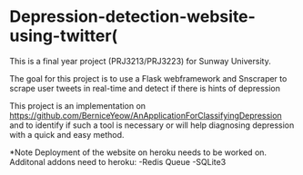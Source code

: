# Depression-detection-website-using-twitter(
This is a final year project (PRJ3213/PRJ3223) for Sunway University.

The goal for this project is to use a Flask webframework and Snscraper to scrape user tweets in real-time and detect if there is hints of depression

This project is an implementation on https://github.com/BerniceYeow/AnApplicationForClassifyingDepression and to identify if such a tool is necessary or will help diagnosing depression with a quick and easy method. 

*Note
Deployment of the website on heroku needs to be worked on.
Additonal addons need to heroku:
-Redis Queue
-SQLite3
